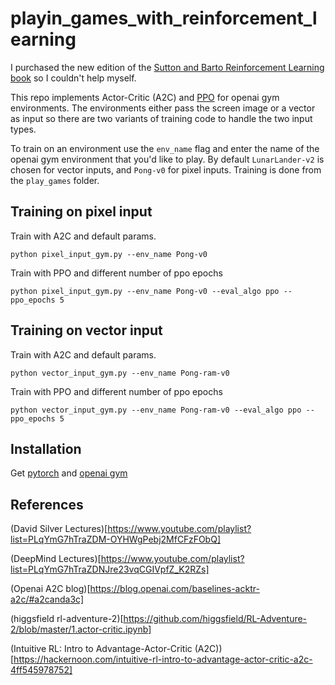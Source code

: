 # playin_games_with_reinforcement_learning

I purchased the new edition of the [Sutton and Barto Reinforcement Learning book](http://incompleteideas.net/book/the-book-2nd.html) so I couldn't help myself. 

This repo implements Actor-Critic (A2C) and [PPO](https://arxiv.org/pdf/1707.06347.pdf) for openai gym environments. The environments either pass the screen image or a vector as input so there are two variants of training code to handle the two input types. 

To train on an environment use the `env_name` flag and enter the name of the openai gym environment that you'd like to play. By default `LunarLander-v2` is chosen for vector inputs, and `Pong-v0` for pixel inputs. Training is done from the `play_games` folder. 

## Training on pixel input 

Train with A2C and default params.

```
python pixel_input_gym.py --env_name Pong-v0 
```

Train with PPO and different number of ppo epochs
```
python pixel_input_gym.py --env_name Pong-v0 --eval_algo ppo --ppo_epochs 5
```

## Training on vector input 

Train with A2C and default params.

```
python vector_input_gym.py --env_name Pong-ram-v0 
```

Train with PPO and different number of ppo epochs
```
python vector_input_gym.py --env_name Pong-ram-v0 --eval_algo ppo --ppo_epochs 5
```

## Installation

Get [pytorch](https://pytorch.org/) and [openai gym](https://gym.openai.com/)

## References

(David Silver Lectures)[https://www.youtube.com/playlist?list=PLqYmG7hTraZDM-OYHWgPebj2MfCFzFObQ]

(DeepMind Lectures)[https://www.youtube.com/playlist?list=PLqYmG7hTraZDNJre23vqCGIVpfZ_K2RZs]

(Openai A2C blog)[https://blog.openai.com/baselines-acktr-a2c/#a2canda3c]

(higgsfield rl-adventure-2)[https://github.com/higgsfield/RL-Adventure-2/blob/master/1.actor-critic.ipynb]

(Intuitive RL: Intro to Advantage-Actor-Critic (A2C))[https://hackernoon.com/intuitive-rl-intro-to-advantage-actor-critic-a2c-4ff545978752]